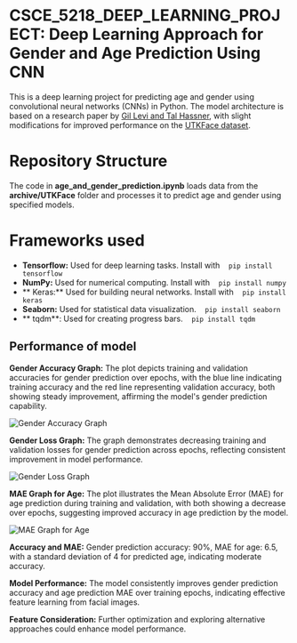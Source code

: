 # CSCE_5218_DEEP_LEARNING_PROJECT: Deep Learning Approach for Gender and Age Prediction Using CNN

This is a deep learning project for predicting age and gender using convolutional neural networks (CNNs) in Python. The model architecture is based on a research paper by [Gil Levi and Tal Hassner](https://talhassner.github.io/home/publication/2015_CVPR), with slight modifications for improved performance on the [UTKFace dataset](https://www.kaggle.com/datasets/jangedoo/utkface-new).

# Repository Structure

The code in **age_and_gender_prediction.ipynb** loads data from the **archive/UTKFace** folder and processes it to predict age and gender using specified models.


# Frameworks used

-   **Tensorflow:** Used for deep learning tasks. Install with &nbsp;&nbsp; `pip install tensorflow`
-   **NumPy:** Used for numerical computing. Install with &nbsp;&nbsp; `pip install numpy`
-  ** Keras:** Used for building neural networks. Install with &nbsp;&nbsp; `pip install keras`
-   **Seaborn:** Used for statistical data visualization. &nbsp;&nbsp; `pip install seaborn`
-  ** tqdm**: Used for creating progress bars. &nbsp;&nbsp; `pip install tqdm`

## Performance of model

**Gender Accuracy Graph:​** The plot depicts training and validation accuracies for gender prediction over epochs, with the blue line indicating training accuracy and the red line representing validation accuracy, both showing steady improvement, affirming the model's gender prediction capability.​

![Gender Accuracy Graph](https://github.com/vinay2132/CSCE_5218_DEEP_LEARNING_PROJECT/assets/63947925/fde2bbfa-2c08-4e68-ac21-f7664e987f50)


**Gender Loss Graph:​** The graph demonstrates decreasing training and validation losses for gender prediction across epochs, reflecting consistent improvement in model performance.​

![Gender Loss Graph](https://github.com/vinay2132/CSCE_5218_DEEP_LEARNING_PROJECT/assets/63947925/2acfef1d-cae8-4237-8e60-f0f10d124cb5)

**MAE Graph for Age:​** The plot illustrates the Mean Absolute Error (MAE) for age prediction during training and validation, with both showing a decrease over epochs, suggesting improved accuracy in age prediction by the model.​

![MAE Graph for Age](https://github.com/vinay2132/CSCE_5218_DEEP_LEARNING_PROJECT/assets/63947925/a4a38d7f-d50d-4538-9936-61b43b0fb77d)

**Accuracy and MAE:** Gender prediction accuracy: 90%, MAE for age: 6.5, with a standard deviation of 4 for predicted age, indicating moderate accuracy.​

**Model Performance:​** The model consistently improves gender prediction accuracy and age prediction MAE over training epochs, indicating effective feature learning from facial images.​

**Feature Consideration:** Further optimization and exploring alternative approaches could enhance model performance.​

